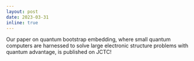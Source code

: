```yaml
---
layout: post
date: 2023-03-31
inline: true
---
```


Our paper on quantum bootstrap embedding, where small quantum computers are harnessed to solve large electronic structure problems with quantum advantage, is published on JCTC!
